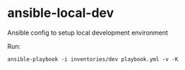 ansible-local-dev
=================

Ansible config to setup local development environment

Run:

	ansible-playbook -i inventories/dev playbook.yml -v -K